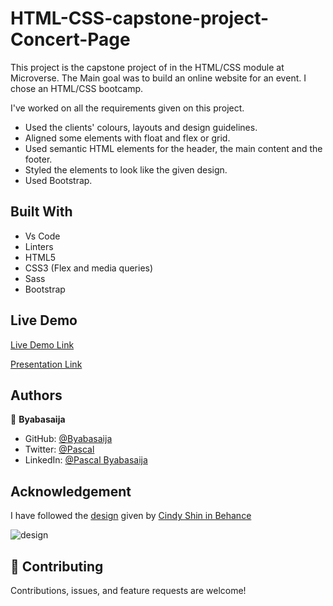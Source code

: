
# HTML-CSS-capstone-project-Concert-Page

This project is the capstone project of in the HTML/CSS module at Microverse. The Main goal was to build an online website for an event. I chose an HTML/CSS bootcamp.

I've worked on all the requirements given on this project.

- Used the clients' colours, layouts and design guidelines.
- Aligned some elements with float and flex or grid.
- Used semantic HTML elements for the header, the main content and the footer.
- Styled the elements to look like the given design.
- Used Bootstrap.


## Built With
- Vs Code
- Linters
- HTML5
- CSS3 (Flex and media queries)
- Sass
- Bootstrap

## Live Demo

[Live Demo Link](https://byabasaija.github.io/Concert-page-Capstone-Project/)

[Presentation Link](https://www.loom.com/share/387464dffdcb495096d88c350abc8a1b)

## Authors

👤 **Byabasaija**

- GitHub: [@Byabasaija](https://github.com/daviidy)
- Twitter: [@Pascal](https://twitter.com/DavidYao3)
- LinkedIn: [@Pascal Byabasaija](https://www.linkedin.com/in/david-yao-6bb95299/)

## Acknowledgement

I have followed the [design](https://www.behance.net/gallery/29845175/CC-Global-Summit-2015) given by [Cindy Shin in Behance](https://www.behance.net/adagio07)

![design](https://www.notion.so/image/https%3A%2F%2Fs3-us-west-2.amazonaws.com%2Fsecure.notion-static.com%2F4352c344-6034-4a4c-84c3-e062937d1c49%2FScreen_Shot_2020-01-27_at_11.57.48.png?table=block&id=5b4779ff-e6dc-464d-bd96-fb0b4d040ef8&width=2470&userId=&cache=v2)

## 🤝 Contributing

Contributions, issues, and feature requests are welcome!
